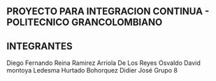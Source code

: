 ## PROYECTO PARA INTEGRACION CONTINUA - POLITECNICO GRANCOLOMBIANO

## INTEGRANTES
Diego Fernando Reina Ramirez
Arriola De Los Reyes Osvaldo
David montoya Ledesma
Hurtado Bohorquez Didier José
Grupo 8